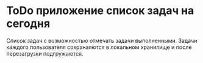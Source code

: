 # ToDo приложение список задач на сегодня

Список задач с возможностью отмечать задачи выполненными.
Задачи каждого пользователя сохранаяются в локальном хранилище и после перезагрузки подгружаются.
